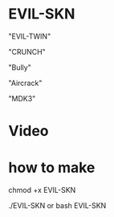 # EVIL-SKN

"EVIL-TWIN"

"CRUNCH"

"Bully"

"Aircrack"

"MDK3"

# Video


# how to make

 chmod +x EVIL-SKN
 
 ./EVIL-SKN or bash EVIL-SKN
